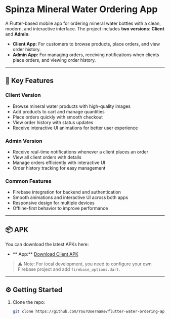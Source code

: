 # Spinza Mineral Water Ordering App

A Flutter-based mobile app for ordering mineral water bottles with a clean, modern, and interactive interface. The project includes **two versions**: **Client** and **Admin**.  

- **Client App:** For customers to browse products, place orders, and view order history.  
- **Admin App:** For managing orders, receiving notifications when clients place orders, and viewing order history.  

---

## 🌟 Key Features

### Client Version
- Browse mineral water products with high-quality images  
- Add products to cart and manage quantities  
- Place orders quickly with smooth checkout  
- View order history with status updates  
- Receive interactive UI animations for better user experience  

### Admin Version
- Receive real-time notifications whenever a client places an order  
- View all client orders with details  
- Manage orders efficiently with interactive UI  
- Order history tracking for easy management  

### Common Features
- Firebase integration for backend and authentication  
- Smooth animations and interactive UI across both apps  
- Responsive design for multiple devices  
- Offline-first behavior to improve performance  

---

## 📦 APK

You can download the latest APKs here:  
- ** App:** [Download Client APK](https://github.com/YourUsername/flutter-water-ordering-app/releases/latest)  

> ⚠ Note: For local development, you need to configure your own Firebase project and add `firebase_options.dart`.

---

## ⚙️ Getting Started

1. Clone the repo:
   ```bash
   git clone https://github.com/YourUsername/flutter-water-ordering-app.git
